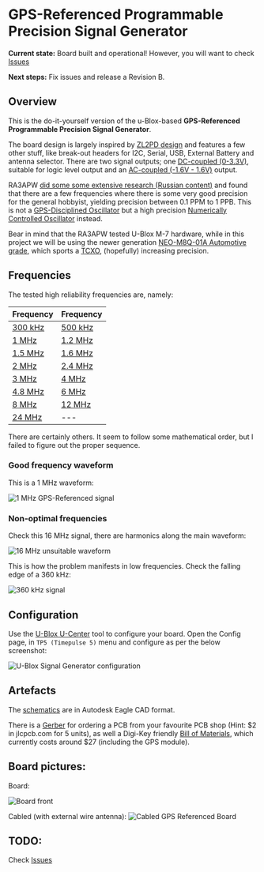# GPS-Referenced Programmable Precision Signal Generator

**Current state:** Board built and operational! However, you will want to check [Issues](https://github.com/rfrht/gps-reference/issues)

**Next steps:** Fix issues and release a Revision B.

## Overview

This is the do-it-yourself version of the u-Blox-based **GPS-Referenced Programmable Precision Signal Generator**.

The board design is largely inspired by [ZL2PD design](https://www.zl2pd.com/GPS_Freq_Ref.html) and features a few other stuff, like break-out headers for I2C, Serial, USB, External Battery and antenna selector. There are two signal outputs; one [DC-coupled (0-3.3V)](https://rf01.co:8443/q/gps/gps-ref-1-mhz.png), suitable for logic level output and an [AC-coupled (-1.6V - 1.6V)](https://rf01.co:8443/q/gps/gps-ref-dc-1-hz.png) output.

RA3APW [did some some extensive research (Russian content)](http://www.ra3apw.ru/proekty/ublox-neo-7m/) and found that there are a few frequencies where there is some very good precision for the general hobbyist, yielding precision between 0.1 PPM to 1 PPB. This is not a [GPS-Disciplined Oscillator](https://en.wikipedia.org/wiki/GPS_disciplined_oscillator) but a high precision [Numerically Controlled Oscillator](https://en.wikipedia.org/wiki/Numerically_controlled_oscillator) instead.

Bear in mind that the RA3APW tested U-Blox M-7 hardware, while in this project we will be using the newer generation [NEO-M8Q-01A Automotive grade](https://www.u-blox.com/en/product/neo-m8q-01a-module), which sports a [TCXO](https://en.wikipedia.org/wiki/Crystal_oscillator#Temperature), (hopefully) increasing precision.

## Frequencies

The tested high reliability frequencies are, namely:

| Frequency | Frequency |
| --- | --- |
| [300 kHz](https://rf01.co:8443/q/gps-ref-300-khz.png) | [500 kHz](https://rf01.co:8443/q/gps-ref-500-khz.png) |
| [1 MHz](https://rf01.co:8443/q/gps-ref-1-mhz.png) | [1.2 MHz](https://rf01.co:8443/q/gps-ref-1-2-mhz.png) |
| [1.5 MHz](https://rf01.co:8443/q/gps-ref-1-5-mhz.png) | [1.6 MHz](https://rf01.co:8443/q/gps-ref-1-6-mhz.png) |
| [2 MHz](https://rf01.co:8443/q/gps-ref-2-mhz.png) | [2.4 MHz](https://rf01.co:8443/q/gps-ref-2-4-mhz.png) |
| [3 MHz](https://rf01.co:8443/q/gps-ref-3-mhz.png) | [4 MHz](https://rf01.co:8443/q/gps-ref-4-mhz.png) |
| [4.8 MHz](https://rf01.co:8443/q/gps-ref-4-8-mhz.png) | [6 MHz](https://rf01.co:8443/q/gps-ref-6-mhz.png) |
| [8 MHz](https://rf01.co:8443/q/gps-ref-8-mhz.png) | [12 MHz](https://rf01.co:8443/q/gps-ref-12-mhz.png) |
| [24 MHz](https://rf01.co:8443/q/gps-ref-24-mhz.png) | --- |

There are certainly others. It seem to follow some mathematical order, but I failed to figure out the proper sequence.

### Good frequency waveform
This is a 1 MHz waveform:

![1 MHz GPS-Referenced signal](https://rf01.co:8443/q/gps/gps-ref-1-mhz.png)

### Non-optimal frequencies
Check this 16 MHz signal, there are harmonics along the main waveform:

![16 MHz unsuitable waveform](https://rf01.co:8443/q/gps/gps-ref-16-mhz.png)

This is how the problem manifests in low frequencies. Check the falling edge of a 360 kHz:

![360 kHz signal](https://rf01.co:8443/q/gps/gps-ref-360-khz.png)

## Configuration
Use the [U-Blox U-Center](https://www.u-blox.com/en/product/u-center) tool to configure your board. Open the Config page, in `TP5 (Timepulse 5)` menu and configure as per the below screenshot:

![U-Blox Signal Generator configuration](https://rf01.co:8443/q/gps/gps-ref-ublox-config.png)

## Artefacts

The [schematics](/Schematics) are in Autodesk Eagle CAD format.

There is a [Gerber](https://github.com/rfrht/gps-reference/raw/master/Design/gps-gerbers.zip) for ordering a PCB from your favourite PCB shop (Hint: $2 in jlcpcb.com for 5 units), as well a Digi-Key friendly [Bill of Materials](/Design/gps-bom.csv), which currently costs around $27 (including the GPS module).

## Board pictures:
Board:

![Board front](https://rf01.co:8443/q/gps/gps-referenced-oscillator.jpg)

Cabled (with external wire antenna):
![Cabled GPS Referenced Board](https://rf01.co:8443/q/gps/gps-referenced-cabled.jpg)

## TODO:
Check [Issues](https://github.com/rfrht/gps-reference/issues)
